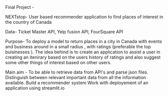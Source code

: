 Final Project - 

NEXTstop-	User based recommender application to find places of interest in the country of Canada

Data- 
	Ticket Master API,  Yelp fusion API, FourSquare API 

Purpose-
	 To deploy a model to return places in a city in Canada with events and business around in a small radius , with ratings (preferable the top buisinesses ). The idea behind is to create an application to assist a user in creating an itenirary  based on the users history of ratings and also suggest some other things of interest based on other users.

Main aim - 
	To be able to retrieve data from API's and parse json files. Distinguish between relevant important data from all the information available. 
	Build a recommender system 
	Work with deployement of an application using streamlit.io

 
